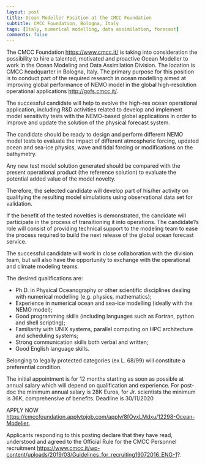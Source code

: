 ```yaml
---
layout: post
title: Ocean Modeller Position at the CMCC Foundation
subtitle: CMCC Foundation, Bologna, Italy
tags: [Italy, numerical modelling, data assimilation, forecast]
comments: false
---
```



The CMCC Foundation <https://www.cmcc.it/> is taking into consideration 
the possibility to hire a talented, motivated and proactive Ocean 
Modeller to work in the Ocean Modeling and Data Assimilation Division. 
The location is CMCC headquarter in Bologna, Italy.
The primary purpose for this position is to conduct part of the required 
research in ocean modelling aimed at improving global performance of 
NEMO model in the global high-resolution operational applications 
<http://gofs.cmcc.it/>.

The successful candidate will help to evolve the high-res ocean 
operational application, including R&D activities related to develop and 
implement model sensitivity tests with the NEMO-based global 
applications in order to improve and update the solution of the physical 
forecast system.

The candidate should be ready to design and perform different NEMO model 
tests to evaluate the impact of different atmospheric forcing, updated 
ocean and sea-ice physics, wave and tidal forcing or modifications on 
the bathymetry.

Any new test model solution generated should be compared with the 
present operational product (the reference solution) to evaluate the 
potential added value of the model novelty.

Therefore, the selected candidate will develop part of his/her activity 
on qualifying the resulting model simulations using observational data 
set for validation.

If the benefit of the tested novelties is demonstrated, the candidate 
will participate in the process of transitioning it into operations. The 
candidate?s role will consist of providing technical support to the 
modeling team to ease the process required to build the next release of 
the global ocean forecast service.

The successful candidate will work in close collaboration with the 
division team, but will also have the opportunity to exchange with the 
operational and climate modeling teams.

The desired qualifications are:

   * Ph.D. in Physical Oceanography or other scientific disciplines
     dealing with numerical modelling (e.g. physics, mathematics);
   * Experience in numerical ocean and sea-ice modelling (ideally with
     the NEMO model);
   * Good programming skills (including languages such as Fortran, python
     and shell scripting);
   * Familiarity with UNIX systems, parallel computing on HPC
     architecture and scheduling systems;
   * Strong communication skills both verbal and written;
   * Good English language skills.
  
Belonging to legally protected categories (ex L. 68/99) will constitute 
a preferential condition.

The initial appointment is for 12 months starting as soon as possible at 
annual salary which will depend on qualification and experience. For 
post-doc the minimum annual salary is 28K Euros, for Jr. scientists the 
minimum is 36K, comprehensive of benefits. Deadline is 30/11/2020

APPLY NOW 
<https://cmccfoundation.applytojob.com/apply/8fOyxLMdxu/12298-Ocean-Modeller.>

Applicants responding to this posting declare that they have read, 
understood and agreed to the Official Rule for the CMCC Personnel 
recruitment 
<https://www.cmcc.it/wp-content/uploads/2019/03/Guidelines_for_recruiting19072016_ENG-1>?.
